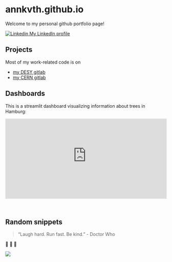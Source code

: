 # annkvth.github.io

Welcome to my personal github portfolio page!

[![Linkedin](https://i.stack.imgur.com/gVE0j.png) My LinkedIn profile](https://www.linkedin.com/in/annika-vauth/)
 


## Projects

Most of my work-related code is on
 - [my DESY gitlab](https://gitlab.desy.de/annika.vauth)
 - [my CERN gitlab](https://gitlab.cern.ch/avauth)
   



## Dashboards

This is a streamlit dashboard visualizing information about trees in Hamburg:

<iframe
  src="https://treedashboardhh.streamlit.app/?embed=true"
  height="250"
  style="width:100%;border:none;"
></iframe>

&nbsp;  


## Random snippets

> “Laugh hard. Run fast. Be kind.” - Doctor Who
>

🦋 🦋 🦋 

[<img src="https://imgs.xkcd.com/comics/real_programmers.png">](https://xkcd.com/378)

